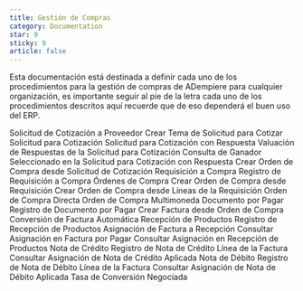 ```yaml
---
title: Gestión de Compras
category: Documentation
star: 9
sticky: 9
article: false
---
```


Esta documentación está destinada a definir cada uno de los procedimientos para la gestión de compras de ADempiere para cualquier organización, es importante seguir al pie de la letra cada uno de los procedimientos descritos aquí recuerde que de eso dependerá el buen uso del ERP.

Solicitud de Cotización a Proveedor
Crear Tema de Solicitud para Cotizar
Solicitud para Cotización
Solicitud para Cotización con Respuesta
Valuación de Respuestas de la Solicitud para Cotización
Consulta de Ganador Seleccionado en la Solicitud para Cotización con Respuesta
Crear Orden de Compra desde Solicitud de Cotización
Requisición a Compra
Registro de Requisición a Compra
Órdenes de Compra
Crear Orden de Compra desde Requisición
Crear Orden de Compra desde Líneas de la Requisición
Orden de Compra Directa
Orden de Compra Multimoneda
Documento por Pagar
Registro de Documento por Pagar
Crear Factura desde Orden de Compra
Conversión de Factura Automática
Recepción de Productos
Registro de Recepción de Productos
Asignación de Factura a Recepción
Consultar Asignación en Factura por Pagar
Consultar Asignación en Recepción de Productos
Nota de Crédito
Registro de Nota de Crédito
Línea de la Factura
Consultar Asignación de Nota de Crédito Aplicada
Nota de Débito
Registro de Nota de Débito
Línea de la Factura
Consultar Asignación de Nota de Débito Aplicada
Tasa de Conversión Negociada